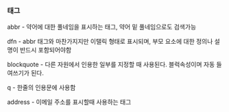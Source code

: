 ### 태그

abbr - 약어에 대한 풀네임을 표시하는 태그, 약어 밑 풀네임으로도 검색가능  
  
dfn - abbr 태그와 마찬가지지만 이탤릭 형태로 표시되며, 부모 요소에 대한 정의나 설명이 반드시 포함되어야함  

blockquote - 다른 자원에서 인용한 일부를 지정할 때 사용된다. 블럭속성이며 자동 들여쓰기가 된다.
  
q - 한줄의 인용문에 사용함
  
address - 이메일 주소를 표시할때 사용하는 태그
